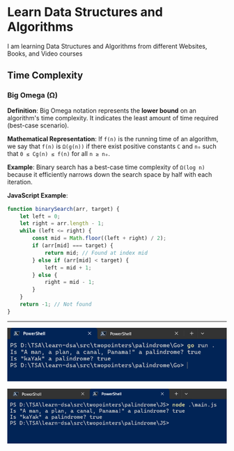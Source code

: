 # Learn Data Structures and Algorithms

I am learning Data Structures and Algorithms from different Websites, Books, and Video courses

## Time Complexity

### **Big Omega (Ω)**

**Definition**: Big Omega notation represents the **lower bound** on an algorithm's time complexity. It indicates the least amount of time required (best-case scenario).

**Mathematical Representation**: If `f(n)` is the running time of an algorithm, we say that `f(n)` is `Ω(g(n))` if there exist positive constants `C` and `n₀` such that `0 ≤ Cg(n) ≤ f(n)` for all `n ≥ n₀`.

**Example**: Binary search has a best-case time complexity of `Ω(log n)` because it efficiently narrows down the search space by half with each iteration.

**JavaScript Example**:

```javascript
function binarySearch(arr, target) {
    let left = 0;
    let right = arr.length - 1;
    while (left <= right) {
        const mid = Math.floor((left + right) / 2);
        if (arr[mid] === target) {
            return mid; // Found at index mid
        } else if (arr[mid] < target) {
            left = mid + 1;
        } else {
            right = mid - 1;
        }
    }
    return -1; // Not found
}
```

---

![Polindrome Two Pointer in Go](documentation/images/polindrome_go.PNG)

![Polindrome Two Pointer in JavaScript](documentation/images/polindrome_js.PNG)
